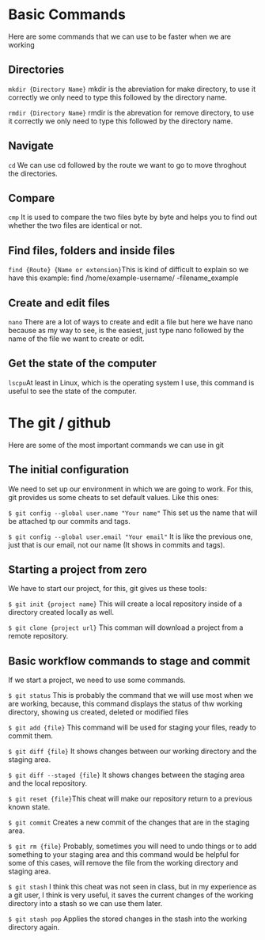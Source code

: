 # Basic Commands

Here are some commands that we can use to be faster when we are working

## Directories

`mkdir {Directory Name}` mkdir is the abreviation for make directory, to use it correctly we only need to type this followed by the directory name.

`rmdir {Directory Name}` rmdir is the abrevation for remove directory, to use it correctly we only need to type this followed by the directory name.

## Navigate

`cd` We can use cd followed by the route we want to go to move throghout the directories.

## Compare 

`cmp` It is used to compare the two files byte by byte and helps you to find out whether the two files are identical or not.

## Find files, folders and inside files

`find {Route} {Name or extension}`This is kind of difficult to explain so we have this example: find /home/example-username/ -filename_example

## Create and edit files

`nano` There are a lot of ways to create and edit a file but here we have nano because as my way to see, is the easiest, just type nano followed by the name of the file we want to create or edit.

## Get the state of the computer 

`lscpu`At least in Linux, which is the operating system I use, this command is useful to see the state of the computer.

# The git / github

Here are some of the most important commands we can use in git

## The initial configuration

We need to set up our environment in which we are going to work. For this, git provides us some cheats to set default values. Like this ones:

`$ git config --global user.name "Your name"` This set us the name that will be attached tp our commits and tags.

`$ git config --global user.email "Your email"` It is like the previous one, just that is our email, not our name (It shows in commits and tags).

## Starting a project from zero 

We have to start our project, for this, git gives us these tools:

`$ git init {project name}` This will create a local repository inside of a directory created locally as well.

`$ git clone {project url}` This comman will download a project from a remote repository.

## Basic workflow commands to stage and commit

If we start a project, we need to use some commands.

`$ git status` This is probably the command that we will use most when we are working, because, this command displays the status of thw working directory, showing us created, deleted or modified files

`$ git add {file}` This command will be used for staging your files, ready to commit them.

`$ git diff {file}` It shows changes between our working directory and the staging area.

`$ git diff --staged {file}` It shows changes between the staging area and the local repository.

`$ git reset {file}`This cheat will make our repository return to a previous known state.

`$ git commit` Creates a new commit of the changes that are in the staging area. 

`$ git rm {file}` Probably, sometimes you will need to undo things or to add something to your staging area and this command would be helpful for some of this cases, will remove the file from the working directory and staging area.

`$ git stash`  I think this cheat was not seen in class, but in my experience as a git user, I think is very useful, it saves the current changes of the working directory into a stash so we can use them later.

`$ git stash pop` Applies the stored changes in the stash into the working directory again.
